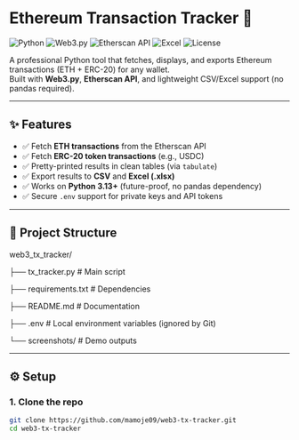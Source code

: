 # Ethereum Transaction Tracker 🚀  

![Python](https://img.shields.io/badge/Python-3.9%2B-blue)
![Web3.py](https://img.shields.io/badge/Web3.py-Blockchain-green)
![Etherscan API](https://img.shields.io/badge/Etherscan-API-orange)
![Excel](https://img.shields.io/badge/Export-CSV%2FExcel-yellow)
![License](https://img.shields.io/badge/License-MIT-green)

A professional Python tool that fetches, displays, and exports Ethereum transactions (ETH + ERC-20) for any wallet.  
Built with **Web3.py**, **Etherscan API**, and lightweight CSV/Excel support (no pandas required).  

---

## ✨ Features
- ✅ Fetch **ETH transactions** from the Etherscan API  
- ✅ Fetch **ERC-20 token transactions** (e.g., USDC)  
- ✅ Pretty-printed results in clean tables (via `tabulate`)  
- ✅ Export results to **CSV** and **Excel (.xlsx)**  
- ✅ Works on **Python 3.13+** (future-proof, no pandas dependency)  
- ✅ Secure `.env` support for private keys and API tokens  


---

## 📂 Project Structure

web3_tx_tracker/

├── tx_tracker.py # Main script

├── requirements.txt # Dependencies

├── README.md # Documentation

├── .env # Local environment variables (ignored by Git)

└── screenshots/ # Demo outputs


---

## ⚙️ Setup

### 1. Clone the repo
```bash
git clone https://github.com/mamoje09/web3-tx-tracker.git
cd web3-tx-tracker

